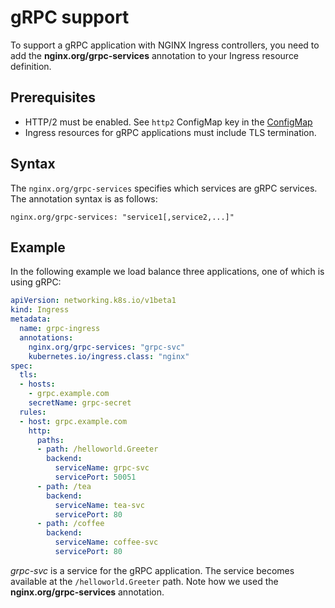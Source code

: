 # gRPC support

To support a gRPC application with NGINX Ingress controllers, you need to add the **nginx.org/grpc-services** annotation to your Ingress resource definition.

## Prerequisites 

* HTTP/2 must be enabled. See `http2` ConfigMap key in the [ConfigMap](https://docs.nginx.com/nginx-ingress-controller/configuration/global-configuration/configmap-resource/#listeners) 
* Ingress resources for gRPC applications must include TLS termination.

## Syntax

The `nginx.org/grpc-services` specifies which services are gRPC services. The annotation syntax is as follows:
```
nginx.org/grpc-services: "service1[,service2,...]"
```

## Example

In the following example we load balance three applications, one of which is using gRPC:
```yaml
apiVersion: networking.k8s.io/v1beta1
kind: Ingress
metadata:
  name: grpc-ingress
  annotations:
    nginx.org/grpc-services: "grpc-svc"
    kubernetes.io/ingress.class: "nginx"
spec:
  tls:
  - hosts:
    - grpc.example.com
    secretName: grpc-secret
  rules:
  - host: grpc.example.com
    http:
      paths:
      - path: /helloworld.Greeter
        backend:
          serviceName: grpc-svc
          servicePort: 50051
      - path: /tea
        backend:
          serviceName: tea-svc
          servicePort: 80
      - path: /coffee
        backend:
          serviceName: coffee-svc
          servicePort: 80
```
*grpc-svc* is a service for the gRPC application. The service becomes available at the `/helloworld.Greeter` path. Note how we used the **nginx.org/grpc-services** annotation.
